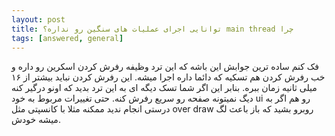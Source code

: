 ```yaml
---
layout: post
title: ‫چرا main thread توانایی اجرای عملیات های سنگین رو نداره؟‫
tags: [answered, general]
---
```




<!-- comment #655703815 -->
فک کنم ساده ترین جوابش این باشه که این 
ترد وظیفه رفرش کردن اسکرین رو داره و خب رفرش کردن هم تسکیه که دائما داره اجرا میشه. این رفرش کردن نباید بیشتر از ۱۶ میلی ثانیه زمان ببره. 
بنابر این اگر شما تسک دیگه ای به این ترد بدید که اونو درگیر کنه دیگ نمیتونه صفحه رو سریع رفرش کنه. 
حتی تغییرات مربوط به خود ui رو هم اگر به درستی انجام ندید ممکنه مثلا با کانسپتی مثل over draw روبرو بشید که باز باعث لگ میشه خودش.
<div/>
